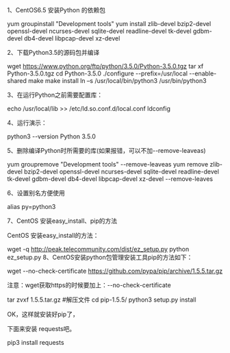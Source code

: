 1、CentOS6.5 安装Python 的依赖包

yum groupinstall "Development tools"
yum install zlib-devel bzip2-devel openssl-devel ncurses-devel sqlite-devel readline-devel tk-devel gdbm-devel db4-devel libpcap-devel xz-devel

2、下载Python3.5的源码包并编译

wget https://www.python.org/ftp/python/3.5.0/Python-3.5.0.tgz
tar xf Python-3.5.0.tgz
cd Python-3.5.0
./configure --prefix=/usr/local --enable-shared
make
make install
ln –s /usr/local/bin/python3 /usr/bin/python3

3、在运行Python之前需要配置库：

echo /usr/local/lib >> /etc/ld.so.conf.d/local.conf
ldconfig

4、运行演示：

python3 --version
Python 3.5.0

5、删除编译Python时所需要的库(如果报错，可以不加--remove-leaveas)

yum groupremove "Development tools" --remove-leaveas
yum remove zlib-devel bzip2-devel openssl-devel ncurses-devel sqlite-devel readline-devel tk-devel gdbm-devel db4-devel libpcap-devel xz-devel --remove-leaves

6、设置别名方便使用

alias py=python3

7、CentOS 安装easy_install、pip的方法            

CentOS 安装easy_install的方法：

wget -q http://peak.telecommunity.com/dist/ez_setup.py
python ez_setup.py
8、CentOS安装python包管理安装工具pip的方法如下：

wget --no-check-certificate https://github.com/pypa/pip/archive/1.5.5.tar.gz

注意：wget获取https的时候要加上：--no-check-certificate

tar zvxf 1.5.5.tar.gz    #解压文件
cd pip-1.5.5/
python3 setup.py install

OK，这样就安装好pip了，

下面来安装 requests吧。

pip3 install requests